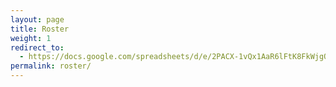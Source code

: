 ```yaml
---
layout: page
title: Roster
weight: 1
redirect_to:
  - https://docs.google.com/spreadsheets/d/e/2PACX-1vQx1AaR6lFtK8FkWjgQ6pmdRHO3sUT6H2kdlnlXEsp-xxGsc_f9wHrZmrOMJNx81oPPMtcjczPUvn9u/pubhtml
permalink: roster/
---
```


